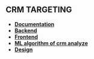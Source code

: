 ## CRM TARGETING

- [**Documentation**](documentation/README.md)
- [**Backend**](backend/README.md)
- [**Frontend**](front/README.md)
- [**ML algorithm of crm analyze**](ml-algorithm/README.md)
- [**Design**](mock(design)/README.md)
